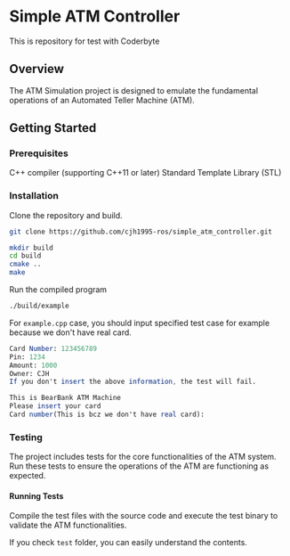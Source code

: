 # Simple ATM Controller
This is repository for test with Coderbyte


## Overview

The ATM Simulation project is designed to emulate the fundamental operations of an Automated Teller Machine (ATM).

## Getting Started

### Prerequisites

C++ compiler (supporting C++11 or later)
Standard Template Library (STL)

### Installation

Clone the repository and build.

```bash
git clone https://github.com/cjh1995-ros/simple_atm_controller.git

mkdir build
cd build
cmake ..
make
```

Run the compiled program

```bash
./build/example
```

For `example.cpp` case, you should input specified test case for example because we don't have real card.

```mathematica
Card Number: 123456789
Pin: 1234
Amount: 1000
Owner: CJH
If you don't insert the above information, the test will fail.

This is BearBank ATM Machine
Please insert your card
Card number(This is bcz we don't have real card):
```

### Testing

The project includes tests for the core functionalities of the ATM system. Run these tests to ensure the operations of the ATM are functioning as expected.

#### Running Tests

Compile the test files with the source code and execute the test binary to validate the ATM functionalities.

If you check `test` folder, you can easily understand the contents.